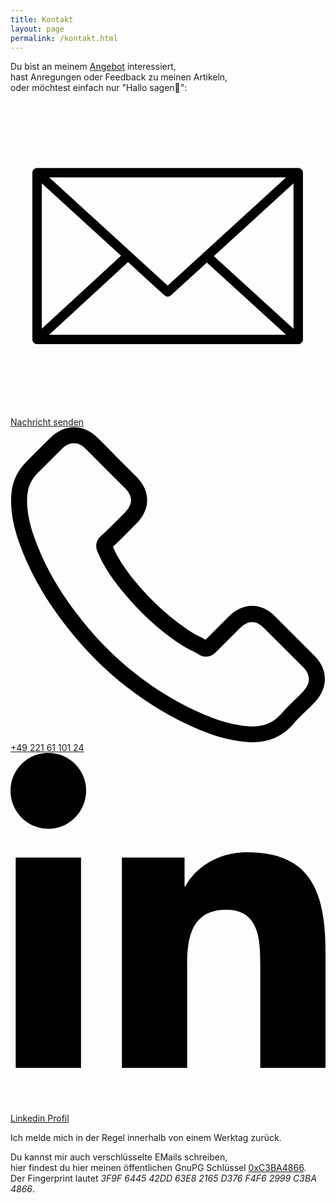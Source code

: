 ```yaml
---
title: Kontakt
layout: page
permalink: /kontakt.html
---
```

Du bist an meinem [Angebot](/#angebot) interessiert,   
hast Anregungen oder Feedback zu meinen Artikeln,    
oder möchtest einfach nur "Hallo sagen👋": 

<a href="mailto:florian@latzel.io" title="Mail"><svg aria-hidden="true" data-icon="email" class="svg-icon grey email" role="img" viewBox="0 0 100.354 100.352"><path d="M93.09,76.224c0.047-0.145,0.079-0.298,0.079-0.459V22.638c0-0.162-0.032-0.316-0.08-0.462 c-0.007-0.02-0.011-0.04-0.019-0.06c-0.064-0.171-0.158-0.325-0.276-0.46c-0.008-0.009-0.009-0.02-0.017-0.029 c-0.005-0.005-0.011-0.007-0.016-0.012c-0.126-0.134-0.275-0.242-0.442-0.323c-0.013-0.006-0.023-0.014-0.036-0.02 c-0.158-0.071-0.33-0.111-0.511-0.123c-0.018-0.001-0.035-0.005-0.053-0.005c-0.017-0.001-0.032-0.005-0.049-0.005H8.465 c-0.017,0-0.033,0.004-0.05,0.005c-0.016,0.001-0.032,0.004-0.048,0.005c-0.183,0.012-0.358,0.053-0.518,0.125 c-0.01,0.004-0.018,0.011-0.028,0.015c-0.17,0.081-0.321,0.191-0.448,0.327c-0.005,0.005-0.011,0.006-0.016,0.011 c-0.008,0.008-0.009,0.019-0.017,0.028c-0.118,0.135-0.213,0.29-0.277,0.461c-0.008,0.02-0.012,0.04-0.019,0.061 c-0.048,0.146-0.08,0.3-0.08,0.462v53.128c0,0.164,0.033,0.32,0.082,0.468c0.007,0.02,0.011,0.039,0.018,0.059 c0.065,0.172,0.161,0.327,0.28,0.462c0.007,0.008,0.009,0.018,0.016,0.026c0.006,0.007,0.014,0.011,0.021,0.018 c0.049,0.051,0.103,0.096,0.159,0.14c0.025,0.019,0.047,0.042,0.073,0.06c0.066,0.046,0.137,0.083,0.21,0.117 c0.018,0.008,0.034,0.021,0.052,0.028c0.181,0.077,0.38,0.121,0.589,0.121h83.204c0.209,0,0.408-0.043,0.589-0.121 c0.028-0.012,0.054-0.03,0.081-0.044c0.062-0.031,0.124-0.063,0.181-0.102c0.03-0.021,0.057-0.048,0.086-0.071 c0.051-0.041,0.101-0.082,0.145-0.129c0.008-0.008,0.017-0.014,0.025-0.022c0.008-0.009,0.01-0.021,0.018-0.03 c0.117-0.134,0.211-0.288,0.275-0.458C93.078,76.267,93.083,76.246,93.09,76.224z M9.965,26.04l25.247,23.061L9.965,72.346V26.04z M61.711,47.971c-0.104,0.068-0.214,0.125-0.301,0.221c-0.033,0.036-0.044,0.083-0.073,0.121l-11.27,10.294L12.331,24.138h75.472 L61.711,47.971z M37.436,51.132l11.619,10.613c0.287,0.262,0.649,0.393,1.012,0.393s0.725-0.131,1.011-0.393l11.475-10.481 l25.243,23.002H12.309L37.436,51.132z M64.778,49.232L90.169,26.04v46.33L64.778,49.232z"></path></svg> Nachricht senden</a>    
<a href="tel:+492216110124"><svg class="svg-icon phone" viewBox="0 0 482.6 482.6" style="enable-background:new 0 0 482.6 482.6;" xml:space="preserve"><path d="M98.339,320.8c47.6,56.9,104.9,101.7,170.3,133.4c24.9,11.8,58.2,25.8,95.3,28.2c2.3,0.1,4.5,0.2,6.8,0.2 c24.9,0,44.9-8.6,61.2-26.3c0.1-0.1,0.3-0.3,0.4-0.5c5.8-7,12.4-13.3,19.3-20c4.7-4.5,9.5-9.2,14.1-14 c21.3-22.2,21.3-50.4-0.2-71.9l-60.1-60.1c-10.2-10.6-22.4-16.2-35.2-16.2c-12.8,0-25.1,5.6-35.6,16.1l-35.8,35.8 c-3.3-1.9-6.7-3.6-9.9-5.2c-4-2-7.7-3.9-11-6c-32.6-20.7-62.2-47.7-90.5-82.4c-14.3-18.1-23.9-33.3-30.6-48.8 c9.4-8.5,18.2-17.4,26.7-26.1c3-3.1,6.1-6.2,9.2-9.3c10.8-10.8,16.6-23.3,16.6-36s-5.7-25.2-16.6-36l-29.8-29.8 c-3.5-3.5-6.8-6.9-10.2-10.4c-6.6-6.8-13.5-13.8-20.3-20.1c-10.3-10.1-22.4-15.4-35.2-15.4c-12.7,0-24.9,5.3-35.6,15.5l-37.4,37.4 c-13.6,13.6-21.3,30.1-22.9,49.2c-1.9,23.9,2.5,49.3,13.9,80C32.739,229.6,59.139,273.7,98.339,320.8z M25.739,104.2 c1.2-13.3,6.3-24.4,15.9-34l37.2-37.2c5.8-5.6,12.2-8.5,18.4-8.5c6.1,0,12.3,2.9,18,8.7c6.7,6.2,13,12.7,19.8,19.6 c3.4,3.5,6.9,7,10.4,10.6l29.8,29.8c6.2,6.2,9.4,12.5,9.4,18.7s-3.2,12.5-9.4,18.7c-3.1,3.1-6.2,6.3-9.3,9.4 c-9.3,9.4-18,18.3-27.6,26.8c-0.2,0.2-0.3,0.3-0.5,0.5c-8.3,8.3-7,16.2-5,22.2c0.1,0.3,0.2,0.5,0.3,0.8 c7.7,18.5,18.4,36.1,35.1,57.1c30,37,61.6,65.7,96.4,87.8c4.3,2.8,8.9,5,13.2,7.2c4,2,7.7,3.9,11,6c0.4,0.2,0.7,0.4,1.1,0.6 c3.3,1.7,6.5,2.5,9.7,2.5c8,0,13.2-5.1,14.9-6.8l37.4-37.4c5.8-5.8,12.1-8.9,18.3-8.9c7.6,0,13.8,4.7,17.7,8.9l60.3,60.2 c12,12,11.9,25-0.3,37.7c-4.2,4.5-8.6,8.8-13.3,13.3c-7,6.8-14.3,13.8-20.9,21.7c-11.5,12.4-25.2,18.2-42.9,18.2 c-1.7,0-3.5-0.1-5.2-0.2c-32.8-2.1-63.3-14.9-86.2-25.8c-62.2-30.1-116.8-72.8-162.1-127c-37.3-44.9-62.4-86.7-79-131.5 C28.039,146.4,24.139,124.3,25.739,104.2z"/></svg> +49 221 61 101 24</a>    
<a href="https://de.linkedin.com/in/florianlatzel/de" title="LinkedIn"> <svg aria-hidden="true" focusable="false" data-prefix="fab" data-icon="linkedin-in" class="svg-icon grey linkedin" role="img" viewBox="0 0 448 512"><path d="M100.28 448H7.4V148.9h92.88zM53.79 108.1C24.09 108.1 0 83.5 0 53.8a53.79 53.79 0 0 1 107.58 0c0 29.7-24.1 54.3-53.79 54.3zM447.9 448h-92.68V302.4c0-34.7-.7-79.2-48.29-79.2-48.29 0-55.69 37.7-55.69 76.7V448h-92.78V148.9h89.08v40.8h1.3c12.4-23.5 42.69-48.3 87.88-48.3 94 0 111.28 61.9 111.28 142.3V448z"></path></svg> Linkedin Profil</a>
	
Ich melde mich in der Regel innerhalb von einem Werktag zurück.

Du kannst mir auch verschlüsselte EMails schreiben,   
hier findest du hier meinen öffentlichen GnuPG Schlüssel [0xC3BA4866](
/assets/files/3F9F644542DD63E82165D376F4F62999C3BA4866.asc).   
Der Fingerprint lautet *3F9F 6445 42DD 63E8 2165 D376 F4F6 2999 C3BA 4866*.
